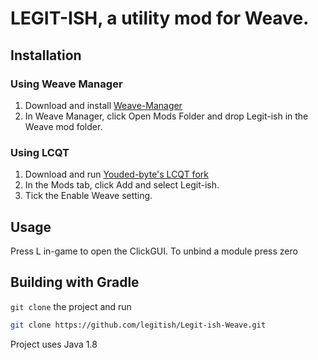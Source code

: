 # LEGIT-ISH, a utility mod for Weave.

## Installation
### Using Weave Manager
1. Download and install [Weave-Manager](https://github.com/exejar/Weave-Manager/releases)
2. In Weave Manager, click Open Mods Folder and drop Legit-ish in the Weave mod folder.

### Using LCQT
1. Download and run [Youded-byte's LCQT fork](https://github.com/Youded-byte/lunar-client-qt/releases)
2. In the Mods tab, click Add and select Legit-ish.
3. Tick the Enable Weave setting.

## Usage
Press L in-game to open the ClickGUI. 
To unbind a module press zero

## Building with Gradle
`git clone` the project and run 
```bash
git clone https://github.com/legitish/Legit-ish-Weave.git
```
Project uses Java 1.8
